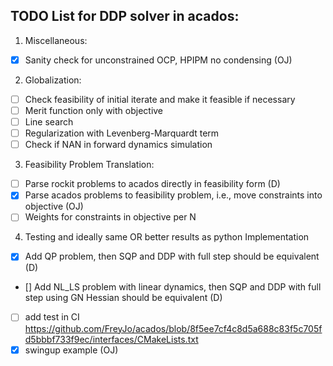## TODO List for DDP solver in acados:

1. Miscellaneous:
- [x] Sanity check for unconstrained OCP, HPIPM no condensing (OJ)

2. Globalization:
- [ ] Check feasibility of initial iterate and make it feasible if necessary
- [ ] Merit function only with objective
- [ ] Line search
- [ ] Regularization with Levenberg-Marquardt term
- [ ] Check if NAN in forward dynamics simulation

3. Feasibility Problem Translation:
- [ ] Parse rockit problems to acados directly in feasibility form (D)
- [x] Parse acados problems to feasibility problem, i.e., move constraints into objective (OJ)
- [ ] Weights for constraints in objective per N

4. Testing and ideally same OR better results as python Implementation
- [x] Add QP problem, then SQP and DDP with full step should be equivalent (D)
- [] Add NL_LS problem with linear dynamics, then SQP and DDP with full step using GN Hessian should be equivalent (D)
- [ ] add test in CI https://github.com/FreyJo/acados/blob/8f5ee7cf4c8d5a688c83f5c705fd5bbbf733f9ec/interfaces/CMakeLists.txt
- [x] swingup example (OJ)
